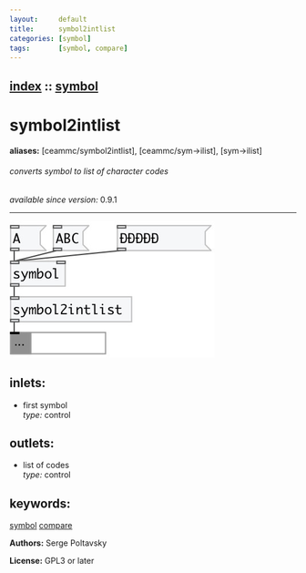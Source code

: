 ```yaml
---
layout:     default
title:      symbol2intlist
categories: [symbol]
tags:       [symbol, compare]
---
```

[index](index.html) :: [symbol](category_symbol.html)
---

# symbol2intlist
**aliases:** [ceammc/symbol2intlist], [ceammc/sym-&gt;ilist], [sym-&gt;ilist]


###### converts symbol to list of character codes

*available since version:* 0.9.1

---




[![example](../examples/img/symbol2intlist.jpg)](../examples/pd/symbol2intlist.pd)









## inlets:

* first symbol<br>
_type:_ control



## outlets:

* list of codes<br>
_type:_ control



## keywords:

[symbol](keywords/symbol.html)
[compare](keywords/compare.html)






**Authors:** Serge Poltavsky




**License:** GPL3 or later





